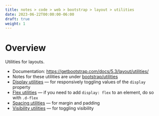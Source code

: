 ```yaml
---
title: notes > code > web > bootstrap > layout > utilities
date: 2023-06-22T00:00:00-06:00
draft: true
weight: 1
---
```


# Overview
Utilities for layouts.
- Documentation: https://getbootstrap.com/docs/5.3/layout/utilities/
- Notes for these utilities are under [bootstrap/utilities](../../utilities)
- [Display utilities](../../utilities/display) — for responsively toggling values of the `display` property
- [Flex utilities](../../utilities/flex) — if you need to add `display: flex` to an element, do so with `.d-flex`
- [Spacing utilities](../../utilities/spacing) — for margin and padding
- [Visibility utilities](../../utilities/visibility) — for toggling visibility
